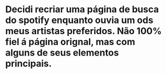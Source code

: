 # Decidi recriar uma página de busca do spotify enquanto ouvia um ods meus artistas preferidos. Não 100% fiel á página orignal, mas com alguns de seus elementos principais.
